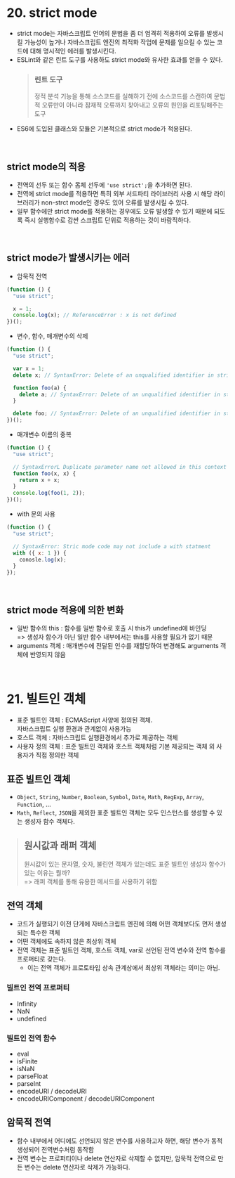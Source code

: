 # 20. strict mode

- strict mode는 자바스크립트 언어의 문법을 좀 더 엄격히 적용하여 오류를 발생시킬 가능성이 높거나 자바스크립트 엔진의 최적화 작업에 문제를 일으킬 수 있는 코드에 대해 명시적인 에러를 발생시킨다.
- ESLint와 같은 린트 도구를 사용하도 strict mode와 유사한 효과를 얻을 수 있다.
  > ### 린트 도구
  >
  > 정적 분석 기능을 통해 소스코드를 실해하기 전에 소스코드를 스캔하여 문법적 오류만이 아니라 잠재적 오류까지 찾아내고 오류의 원인을 리포팅해주는 도구
- ES6에 도입된 클래스와 모듈은 기본적으로 strict mode가 적용된다.

<br>

## strict mode의 적용

- 전역의 선두 또는 함수 몸체 선두에 `'use strict';`을 추가하면 된다.
- 전역에 strict mode를 적용하면 특히 외부 서드파티 라이브러리 사용 시 해당 라이브러리가 non-strct mode인 경우도 있어 오류를 발생시킬 수 있다.
- 일부 함수에만 strict mode를 적용하는 경우에도 오류 발생할 수 있기 때문에 되도록 즉시 실행함수로 감싼 스크립트 단위로 적용하는 것이 바람직하다.

<br>

## strict mode가 발생시키는 에러

- 암묵적 전역

```javascript
(function () {
  "use strict";

  x = 1;
  console.log(x); // ReferenceError : x is not defined
})();
```

- 변수, 함수, 매개변수의 삭제

```javascript
(function () {
  "use strict";

  var x = 1;
  delete x; // SyntaxError: Delete of an unqualified identifier in strict mode

  function foo(a) {
    delete a; // SyntaxError: Delete of an unqualified identifier in strict mode
  }

  delete foo; // SyntaxError: Delete of an unqualified identifier in strict mode
})();
```

- 매개변수 이름의 중복

```javascript
(function () {
  "use strict";

  // SyntaxErrorL Duplicate parameter name not allowed in this context
  function foo(x, x) {
    return x + x;
  }
  console.log(foo(1, 2));
})();
```

- with 문의 사용

```javascript
(function () {
  "use strict";

  // SyntaxError: Stric mode code may not include a with statment
  with ({ x: 1 }) {
    conosle.log(x);
  }
});
```

<br>

## strict mode 적용에 의한 변화

- 일반 함수의 this : 함수를 일반 함수로 호출 시 this가 undefined에 바인딩<br>
  => 생성자 함수가 아닌 일반 함수 내부에서는 this를 사용할 필요가 없기 때문
- arguments 객체 : 매개변수에 전달된 인수를 재할당하여 변경해도 arguments 객체에 반영되지 않음

<br>

# 21. 빌트인 객체

- 표준 빌트인 객체 : ECMAScript 사양에 정의된 객체.<br>
  자바스크립트 실행 환경과 관계없이 사용가능
- 호스트 객체 : 자바스크립트 실행환경에서 추가로 제공하는 객체
- 사용자 정의 객체 : 표준 빌트인 객체와 호스트 객체처럼 기본 제공되는 객체 외 사용자가 직접 정의한 객체

## 표준 빌트인 객체

- `Object`, `String`, `Number`, `Boolean`, `Symbol`, `Date`, `Math`, `RegExp`, `Array`, `Function`, ...
- `Math`, `Reflect`, `JSON`을 제외한 표준 빌트인 객체는 모두 인스턴스를 생성할 수 있는 생성자 함수 객체다.

> ## 원시값과 래퍼 객체
>
> 원시값이 있는 문자열, 숫자, 불린언 객체가 있는데도 표준 빌트인 생성자 함수가 있는 이유는 뭘까?<br>
> => 래퍼 객체를 통해 유용한 메서드를 사용하기 위함

## 전역 객체

- 코드가 실행되기 이전 단게에 자바스크립트 엔진에 의해 어떤 객체보다도 먼저 생성되는 특수한 객체
- 어떤 객체에도 속하지 않은 최상위 객체
- 전역 객체는 표준 빌트인 객체, 호스트 객체, var로 선언된 전역 변수와 전역 함수를 프로퍼티로 갖는다.
  - 이는 전역 객체가 프로토타입 상속 관계상에서 최상위 객체라는 의미는 아님.

### 빌트인 전역 프로퍼티

- Infinity
- NaN
- undefined

### 빌트인 전역 함수

- eval
- isFinite
- isNaN
- parseFloat
- parseInt
- encodeURI / decodeURI
- encodeURIComponent / decodeURIComponent

## 암묵적 전역

- 함수 내부에서 어디에도 선언되지 않은 변수를 사용하고자 하면, 해당 변수가 동적 생성되어 전역변수처럼 동작함
- 전역 변수는 프로퍼티이나 delete 연산자로 삭제할 수 없지만, 암묵적 전역으로 만든 변수는 delete 연산자로 삭제가 가능하다.
